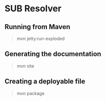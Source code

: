 SUB Resolver
============

Running from Maven
------------------
> mvn jetty:run-exploded

Generating the documentation
----------------------------
> mvn site

Creating a deployable file
--------------------------
> mvn package